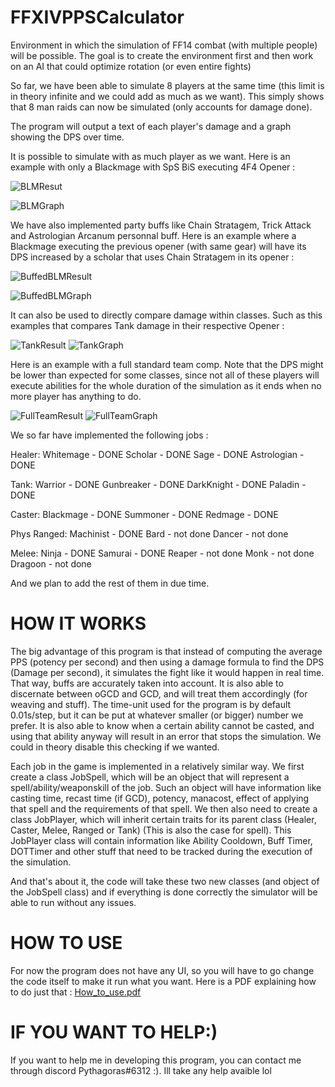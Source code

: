 # FFXIVPPSCalculator
Environment in which the simulation of FF14 combat (with multiple people) will be possible. 
The goal is to create the environment first and then work on an AI that could optimize rotation (or even entire fights)


So far, we have been able to simulate 8 players at the same time (this limit is in theory infinite and we could add as much as we want).
This simply shows that 8 man raids can now be simulated (only accounts for damage done).

The program will output a text of each player's damage and a graph showing the DPS over time.

It is possible to simulate with as much player as we want. Here is an example with only a Blackmage with SpS BiS executing 4F4 Opener : 

![BLMResut](https://user-images.githubusercontent.com/62820030/164585293-35eeb621-5795-4ffe-94be-812416ab446d.PNG)

![BLMGraph](https://user-images.githubusercontent.com/62820030/164585292-6c0f5485-5ea9-4070-ab6a-abef2c01f35c.PNG)


We have also implemented party buffs like Chain Stratagem, Trick Attack and Astrologian Arcanum personnal buff. Here is an example where a Blackmage executing the previous opener (with same gear)
will have its DPS increased by a scholar that uses Chain Stratagem in its opener : 

![BuffedBLMResult](https://user-images.githubusercontent.com/62820030/164585423-68449783-9beb-4714-ae1f-5c52b312862b.PNG)

![BuffedBLMGraph](https://user-images.githubusercontent.com/62820030/164585427-fc76e69b-5fa9-4d21-abc0-5d6e4486dda7.PNG)

It can also be used to directly compare damage within classes. Such as this examples that compares Tank damage in their respective Opener : 
 
![TankResult](https://user-images.githubusercontent.com/62820030/164585479-071c5e2c-7a21-4101-baab-f14d8d777be0.PNG)
![TankGraph](https://user-images.githubusercontent.com/62820030/164585481-c4aa80a7-e400-403b-b00b-3f8217a7539e.PNG)

Here is an example with a full standard team comp. Note that the DPS might be lower than expected for some classes, since not all of these players
will execute abilities for the whole duration of the simulation as it ends when no more player has anything to do.

![FullTeamResult](https://user-images.githubusercontent.com/62820030/164585700-e0aebc62-8ab8-47a9-a114-cb6dd0eb6fb0.PNG)
![FullTeamGraph](https://user-images.githubusercontent.com/62820030/164585712-5b8f5f5d-5f02-4188-b3a5-26c004ebca20.PNG)

We so far have implemented the following jobs :


Healer:
Whitemage - DONE
Scholar - DONE
Sage - DONE
Astrologian - DONE

Tank:
Warrior - DONE
Gunbreaker - DONE
DarkKnight - DONE
Paladin - DONE

Caster:
Blackmage - DONE
Summoner - DONE
Redmage - DONE

Phys Ranged:
Machinist - DONE
Bard - not done
Dancer - not done

Melee:
Ninja - DONE
Samurai - DONE
Reaper - not done
Monk - not done
Dragoon - not done

And we plan to add the rest of them in due time.



# HOW IT WORKS

The big advantage of this program is that instead of computing the average PPS (potency per second) and then using a damage formula to find the
DPS (Damage per second), it simulates the fight like it would happen in real time. That way, buffs are accurately taken into account. It is also able to discernate between oGCD and GCD, and will treat them accordingly (for weaving and stuff). The time-unit used for the program is by default 0.01s/step, but it can be put at whatever smaller (or bigger) number we prefer. It is also able to know when a certain ability cannot be casted, and using that ability anyway will result in an error that stops the simulation. We could in theory disable this checking if we wanted.

Each job in the game is implemented in a relatively similar way. We first create a class JobSpell, which will be an object that will represent a spell/ability/weaponskill of the job. Such an object will have information like casting time, recast time (if GCD), potency, manacost, effect of applying that spell and the requirements of that spell. We then also need to create a class JobPlayer, which will inherit certain traits for its parent class (Healer, Caster, Melee, Ranged or Tank) (This is also the case for spell). This JobPlayer class will contain information like Ability Cooldown, Buff Timer, DOTTimer and other stuff that need to be tracked during the execution of the simulation.

And that's about it, the code will take these two new classes (and object of the JobSpell class) and if everything is done correctly the simulator will be able to run without any issues.

# HOW TO USE

For now the program does not have any UI, so you will have to go change the code itself to make it run what you want. Here is a PDF explaining how to do just that : 
[How_to_use.pdf](https://github.com/IAmPythagoras/FFXIVPPSCalculator/files/8599169/How_to_use.pdf)


# IF YOU WANT TO HELP:)

If you want to help me in developing this program, you can contact me through discord Pythagoras#6312 :). Ill take any help avaible lol
